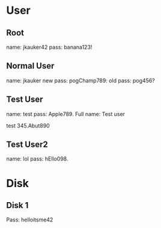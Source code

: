 # User
## Root
name: jkauker42
pass: banana123!

## Normal User
name: jkauker
new pass: pogChamp789:
old pass: pog456?

## Test User
name: test
pass: Apple789.
Full name: Test user

test
345.Abut890

## Test User2
name: lol
pass: hEllo098.
# Disk
## Disk 1
Pass: helloitsme42
